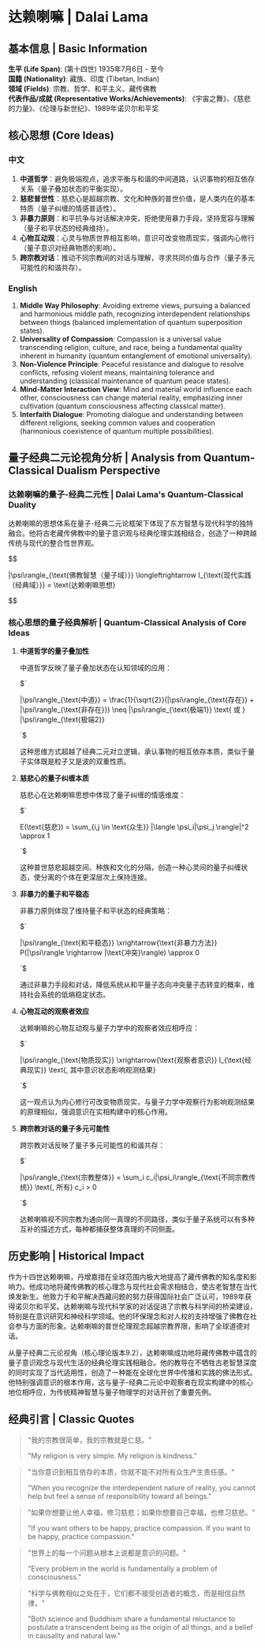 # 达赖喇嘛 | Dalai Lama

## 基本信息 | Basic Information

**生平 (Life Span)**: (第十四世) 1935年7月6日 - 至今  
**国籍 (Nationality)**: 藏族、印度 (Tibetan, Indian)  
**领域 (Fields)**: 宗教、哲学、和平主义、藏传佛教  
**代表作品/成就 (Representative Works/Achievements)**: 《宇宙之舞》、《慈悲的力量》、《伦理与新世纪》、1989年诺贝尔和平奖

## 核心思想 (Core Ideas)

### 中文
1. **中道哲学**：避免极端观点，追求平衡与和谐的中间道路，认识事物的相互依存关系（量子叠加状态的平衡实现）。
2. **慈悲普世性**：慈悲心是超越宗教、文化和种族的普世价值，是人类内在的基本特质（量子纠缠的情感普适性）。
3. **非暴力原则**：和平抗争与对话解决冲突，拒绝使用暴力手段，坚持宽容与理解（量子和平状态的经典维持）。
4. **心物互动观**：心灵与物质世界相互影响，意识可改变物质现实，强调内心修行（量子意识对经典物质的影响）。
5. **跨宗教对话**：推动不同宗教间的对话与理解，寻求共同价值与合作（量子多元可能性的和谐共存）。

### English
1. **Middle Way Philosophy**: Avoiding extreme views, pursuing a balanced and harmonious middle path, recognizing interdependent relationships between things (balanced implementation of quantum superposition states).
2. **Universality of Compassion**: Compassion is a universal value transcending religion, culture, and race, being a fundamental quality inherent in humanity (quantum entanglement of emotional universality).
3. **Non-Violence Principle**: Peaceful resistance and dialogue to resolve conflicts, refusing violent means, maintaining tolerance and understanding (classical maintenance of quantum peace states).
4. **Mind-Matter Interaction View**: Mind and material world influence each other, consciousness can change material reality, emphasizing inner cultivation (quantum consciousness affecting classical matter).
5. **Interfaith Dialogue**: Promoting dialogue and understanding between different religions, seeking common values and cooperation (harmonious coexistence of quantum multiple possibilities).

## 量子经典二元论视角分析 | Analysis from Quantum-Classical Dualism Perspective

### 达赖喇嘛的量子-经典二元性 | Dalai Lama's Quantum-Classical Duality

达赖喇嘛的思想体系在量子-经典二元论框架下体现了东方智慧与现代科学的独特融合。他将古老藏传佛教中的量子意识观与经典伦理实践相结合，创造了一种跨越传统与现代的整合性世界观。

$$

|\psi\rangle_{\text{佛教智慧（量子域）}} \longleftrightarrow I_{\text{现代实践（经典域）}} = \text{达赖喇嘛思想}

$$

### 核心思想的量子经典解析 | Quantum-Classical Analysis of Core Ideas

1. **中道哲学的量子叠加性**

   中道哲学反映了量子叠加状态在认知领域的应用：

   $`
   
   |\psi\rangle_{\text{中道}} = \frac{1}{\sqrt{2}}(|\psi\rangle_{\text{存在}} + |\psi\rangle_{\text{非存在}}) \neq |\psi\rangle_{\text{极端1}} \text{ 或 } |\psi\rangle_{\text{极端2}}
   
   `$

   这种思维方式超越了经典二元对立逻辑，承认事物的相互依存本质，类似于量子实体既是粒子又是波的双重性质。

2. **慈悲心的量子纠缠本质**

   慈悲心在达赖喇嘛思想中体现了量子纠缠的情感维度：

   $`
   
   E(\text{慈悲}) = \sum_{i,j \in \text{众生}} |\langle \psi_i|\psi_j \rangle|^2 \approx 1
   
   `$

   这种普世慈悲超越空间、种族和文化的分隔，创造一种心灵间的量子纠缠状态，使分离的个体在更深层次上保持连接。

3. **非暴力的量子和平稳态**

   非暴力原则体现了维持量子和平状态的经典策略：

   $`
   
   |\psi\rangle_{\text{和平稳态}} \xrightarrow{\text{非暴力方法}} P(|\psi\rangle \rightarrow |\text{冲突}\rangle) \approx 0
   
   `$

   通过非暴力手段和对话，降低系统从和平量子态向冲突量子态转变的概率，维持社会系统的低熵稳定状态。

4. **心物互动的观察者效应**

   达赖喇嘛的心物互动观与量子力学中的观察者效应相呼应：

   $`
   
   |\psi\rangle_{\text{物质现实}} \xrightarrow{\text{观察者意识}} I_{\text{经典现实}} \text{, 其中意识状态影响观测结果}
   
   `$

   这一观点认为内心修行可改变物质现实，与量子力学中观察行为影响观测结果的原理相似，强调意识在实相构建中的核心作用。

5. **跨宗教对话的量子多元可能性**

   跨宗教对话反映了量子多元可能性的和谐共存：

   $`
   
   |\psi\rangle_{\text{宗教整体}} = \sum_i c_i|\psi_i\rangle_{\text{不同宗教传统}} \text{, 所有} c_i > 0
   
   `$

   达赖喇嘛视不同宗教为通向同一真理的不同路径，类似于量子系统可以有多种互补的描述方式，每种都捕获整体真理的不同侧面。

## 历史影响 | Historical Impact

作为十四世达赖喇嘛，丹增嘉措在全球范围内极大地提高了藏传佛教的知名度和影响力。他成功地将藏传佛教的核心理念与现代社会需求相结合，使古老智慧在当代焕发新生。他致力于和平解决西藏问题的努力获得国际社会广泛认可，1989年获得诺贝尔和平奖。达赖喇嘛与现代科学家的对话促进了宗教与科学间的桥梁建设，特别是在意识研究和神经科学领域。他的环保理念和对人权的支持增强了佛教在社会参与方面的形象。达赖喇嘛的普世伦理观念超越宗教界限，影响了全球道德对话。

从量子经典二元论视角（核心理论版本9.2），达赖喇嘛成功地将藏传佛教中蕴含的量子意识观念与现代生活的经典伦理实践相融合。他的教导在不牺牲古老智慧深度的同时实现了当代适用性，创造了一种能在全球化世界中传播和实践的佛法形式。他特别强调意识的根本作用，这与量子-经典二元论中观察者在现实构建中的核心地位相呼应，为传统精神智慧与量子物理学的对话开创了重要先例。

## 经典引言 | Classic Quotes

> "我的宗教很简单，我的宗教就是仁慈。"
> 
> "My religion is very simple. My religion is kindness."

> "当你意识到相互依存的本质，你就不能不对所有众生产生责任感。"
> 
> "When you recognize the interdependent nature of reality, you cannot help but feel a sense of responsibility toward all beings."

> "如果你想要让他人幸福，修习慈悲；如果你想要自己幸福，也修习慈悲。"
> 
> "If you want others to be happy, practice compassion. If you want to be happy, practice compassion."

> "世界上的每一个问题从根本上说都是意识的问题。"
> 
> "Every problem in the world is fundamentally a problem of consciousness."

> "科学与佛教相似之处在于，它们都不接受创造者的概念，而是相信自然律。"
> 
> "Both science and Buddhism share a fundamental reluctance to postulate a transcendent being as the origin of all things, and a belief in causality and natural law."
